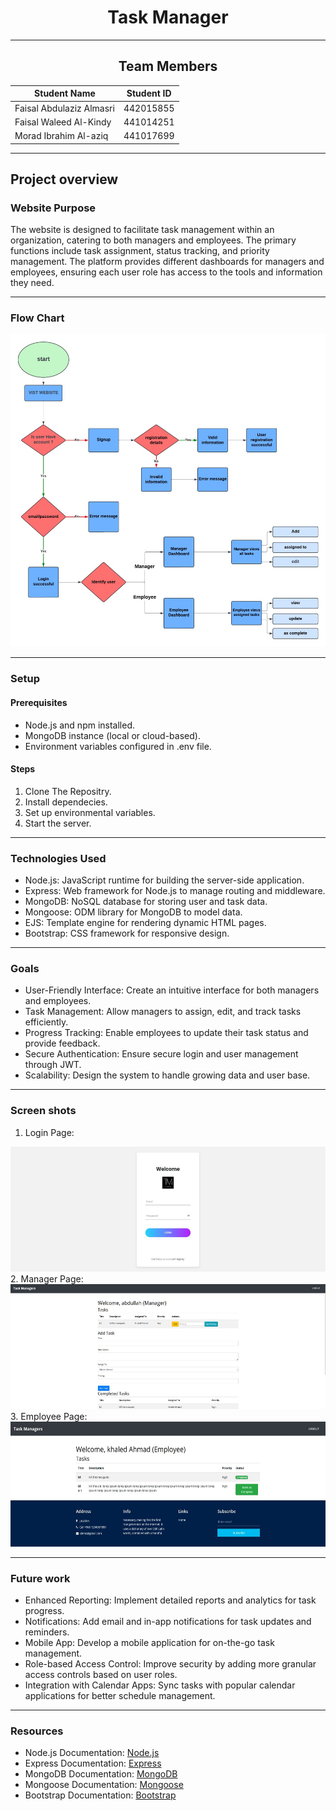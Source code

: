 <div align="center">

  # Task Manager
  
</div>

---

<div align="center">

  ## Team Members
  | Student Name  | Student ID |
  | ------------- | ------------- |
  | Faisal Abdulaziz Almasri | 442015855  |
  | Faisal Waleed Al-Kindy  | 441014251  |
  | Morad Ibrahim Al-aziq  | 441017699  |
  
</div>

---

## Project overview

### Website Purpose
The website is designed to facilitate task management within an organization, 
catering to both managers and employees. The primary functions include task assignment, status tracking, and priority management.
The platform provides different dashboards for managers and employees, ensuring each user role has access to the tools and information they need.

---

### Flow Chart
<img src="images/flowchart.jpeg" alt="Flowchart" width="600" height="500">


---

### Setup
#### Prerequisites
- Node.js and npm installed.
- MongoDB instance (local or cloud-based).
- Environment variables configured in .env file.

#### Steps
1. Clone The Repositry.
2. Install dependecies.
3. Set up environmental variables.
4. Start the server.

---

### Technologies Used
- Node.js: JavaScript runtime for building the server-side application.
- Express: Web framework for Node.js to manage routing and middleware.
- MongoDB: NoSQL database for storing user and task data.
- Mongoose: ODM library for MongoDB to model data.
- EJS: Template engine for rendering dynamic HTML pages.
- Bootstrap: CSS framework for responsive design.

---

### Goals
- User-Friendly Interface: Create an intuitive interface for both managers and employees.
- Task Management: Allow managers to assign, edit, and track tasks efficiently.
- Progress Tracking: Enable employees to update their task status and provide feedback.
- Secure Authentication: Ensure secure login and user management through JWT.
- Scalability: Design the system to handle growing data and user base.

---

### Screen shots
1. Login Page:
<img src="images/login.jpg" alt="login" width="1000" height="200">
2. Manager Page:
<img src="images/manager.jpg" alt="manager" width="1000" height="200">
3. Employee Page:
<img src="images/employee.jpg" alt="employee" width="1000" height="200">

---

### Future work
- Enhanced Reporting: Implement detailed reports and analytics for task progress.
- Notifications: Add email and in-app notifications for task updates and reminders.
- Mobile App: Develop a mobile application for on-the-go task management.
- Role-based Access Control: Improve security by adding more granular access controls based on user roles.
- Integration with Calendar Apps: Sync tasks with popular calendar applications for better schedule management.

---

### Resources
- Node.js Documentation: [Node.js](https://nodejs.org/)
- Express Documentation: [Express](https://expressjs.com/)
- MongoDB Documentation: [MongoDB](https://docs.mongodb.com/)
- Mongoose Documentation: [Mongoose](https://mongoosejs.com/docs/)
- Bootstrap Documentation: [Bootstrap](https://getbootstrap.com/docs/)





